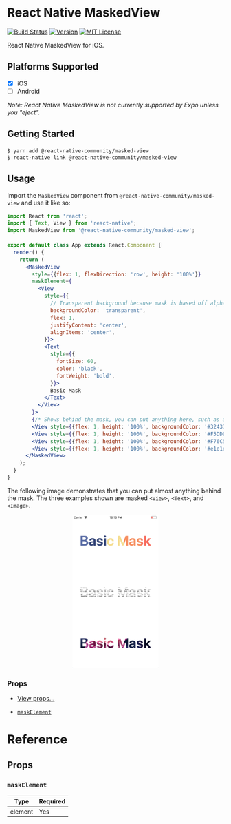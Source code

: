 # React Native MaskedView

[![Build Status][build-badge]][build]
[![Version][version-badge]][package]
[![MIT License][license-badge]][license]

React Native MaskedView for iOS.

## Platforms Supported

- [x] iOS
- [ ] Android

_Note: React Native MaskedView is not currently supported by Expo unless you "eject"._

## Getting Started

```
$ yarn add @react-native-community/masked-view
$ react-native link @react-native-community/masked-view
```

## Usage

Import the `MaskedView` component from `@react-native-community/masked-view` and use it like so:

```jsx
import React from 'react';
import { Text, View } from 'react-native';
import MaskedView from '@react-native-community/masked-view';

export default class App extends React.Component {
  render() {
    return (
      <MaskedView
        style={{flex: 1, flexDirection: 'row', height: '100%'}}
        maskElement={
          <View
            style={{
              // Transparent background because mask is based off alpha channel.
              backgroundColor: 'transparent',
              flex: 1,
              justifyContent: 'center',
              alignItems: 'center',
            }}>
            <Text
              style={{
                fontSize: 60,
                color: 'black',
                fontWeight: 'bold',
              }}>
              Basic Mask
            </Text>
          </View>
        }>
        {/* Shows behind the mask, you can put anything here, such as an image */}
        <View style={{flex: 1, height: '100%', backgroundColor: '#324376'}} />
        <View style={{flex: 1, height: '100%', backgroundColor: '#F5DD90'}} />
        <View style={{flex: 1, height: '100%', backgroundColor: '#F76C5E'}} />
        <View style={{flex: 1, height: '100%', backgroundColor: '#e1e1e1'}} />
      </MaskedView>
    );
  }
}
```

The following image demonstrates that you can put almost anything behind the mask. The three examples shown are masked `<View>`, `<Text>`, and `<Image>`.

<p align="center"><img src="img/example.png" width="200"></img></p>

### Props

* [View props...](https://github.com/facebook/react-native-website/blob/master/docs/view.md#props)

- [`maskElement`](#maskelement)

# Reference

## Props

### `maskElement`

| Type    | Required |
| ------- | -------- |
| element | Yes      |

<!-- badges -->
[build-badge]: https://img.shields.io/circleci/project/github/react-native-community/react-native-masked-view/master.svg?style=flat-square
[build]: https://circleci.com/gh/react-native-community/react-native-masked-view
[version-badge]: https://img.shields.io/npm/v/@react-native-community/masked-view.svg?style=flat-square
[package]: https://www.npmjs.com/package/@react-native-community/masked-view
[license-badge]: https://img.shields.io/npm/l/@react-native-community/masked-view.svg?style=flat-square
[license]: https://opensource.org/licenses/MIT
